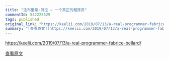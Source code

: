 ```yaml
---
title: "法布里斯·贝拉 — 一个真正的程序员"
commentId: 542225529
tags: published
original_link: "https://keelii.com/2019/07/13/a-real-programmer-fabrice-bellard/"
summary: "[查看原文](https://keelii.com/2019/07/13/a-real-programmer-fabrice-bellard/)"
---
```


https://keelii.com/2019/07/13/a-real-programmer-fabrice-bellard/
    
[查看原文](https://keelii.com/2019/07/13/a-real-programmer-fabrice-bellard/)
    